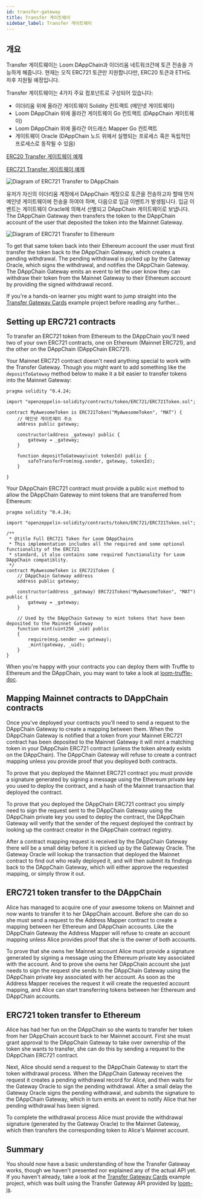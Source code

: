 ```yaml
---
id: transfer-gateway
title: Transfer 게이트웨이
sidebar_label: Transfer 게이트웨이
---
```

## 개요

Transfer 게이트웨이는 Loom DAppChain과 이더리움 네트워크간에 토큰 전송을 가능하게 해줍니다. 현재는 오직 ERC721 토큰만 지원합니다만, ERC20 토큰과 ETH도 차후 지원될 예정입니다.

Transfer 게이트웨이는 4가지 주요 컴포넌트로 구성되어 있습니다:

- 이더리움 위에 올라간 게이트웨이 Solidity 컨트랙트 (메인넷 게이트웨이)
- Loom DAppChain 위에 올라간 게이트웨이 Go 컨트랙트 (DAppChain 게이트웨이)
- Loom DAppChain 위에 올라간 어드레스 Mapper Go 컨트랙트
- 게이트웨이 Oracle (DAppChain 노드 위에서 실행되는 프로세스 혹은 독립적인 프로세스로 동작될 수 있음)

[ERC20 Transfer 게이트웨이 예제](https://github.com/loomnetwork/token-gateway-example)

[ERC721 Transfer 게이트웨이 예제](https://github.com/loomnetwork/cards-gateway-example)

![Diagram of ERC721 Transfer to DAppChain](/developers/img/transfer-gateway-erc721-to-dappchain.png)

유저가 자신의 이더리움 계정에서 DAppChain 계정으로 토큰을 전송하고자 할때 먼저 메인넷 게이트웨이에 전송을 하여야 하며, 다음으로 입금 이벤트가 발생됩니다. 입금 이벤트는 게이트웨이 Oracle에 의해서 선별되고 DAppChain 게이트웨이로 보냅니다. The DAppChain Gateway then transfers the token to the DAppChain account of the user that deposited the token into the Mainnet Gateway.

![Diagram of ERC721 Transfer to Ethereum](/developers/img/transfer-gateway-erc721-to-ethereum.png)

To get that same token back into their Ethereum account the user must first transfer the token back to the DAppChain Gateway, which creates a pending withdrawal. The pending withdrawal is picked up by the Gateway Oracle, which signs the withdrawal, and notifies the DAppChain Gateway. The DAppChain Gateway emits an event to let the user know they can withdraw their token from the Mainnet Gateway to their Ethereum account by providing the signed withdrawal record.

If you're a hands-on learner you might want to jump straight into the [Transfer Gateway Cards](https://github.com/loomnetwork/cards-gateway-example) example project before reading any further...

## Setting up ERC721 contracts

To transfer an ERC721 token from Ethereum to the DAppChain you'll need two of your own ERC721 contracts, one on Ethereum (Mainnet ERC721), and the other on the DAppChain (DAppChain ERC721).

Your Mainnet ERC721 contract doesn't need anything special to work with the Transfer Gateway. Though you might want to add something like the `depositToGateway` method below to make it a bit easier to transfer tokens into the Mainnet Gateway:

```solidity
pragma solidity ^0.4.24;

import "openzeppelin-solidity/contracts/token/ERC721/ERC721Token.sol";

contract MyAwesomeToken is ERC721Token("MyAwesomeToken", "MAT") {
    // 메인넷 게이트웨이 주소
    address public gateway;

    constructor(address _gateway) public {
        gateway = _gateway;
    }

    function depositToGateway(uint tokenId) public {
        safeTransferFrom(msg.sender, gateway, tokenId);
    }

}
```

Your DAppChain ERC721 contract must provide a public `mint` method to allow the DAppChain Gateway to mint tokens that are transferred from Ethereum:

```solidity
pragma solidity ^0.4.24;

import "openzeppelin-solidity/contracts/token/ERC721/ERC721Token.sol";

/**
 * @title Full ERC721 Token for Loom DAppChains
 * This implementation includes all the required and some optional functionality of the ERC721
 * standard, it also contains some required functionality for Loom DAppChain compatiblity.
 */
contract MyAwesomeToken is ERC721Token {
    // DAppChain Gateway address
    address public gateway;

    constructor(address _gateway) ERC721Token("MyAwesomeToken", "MAT") public {
        gateway = _gateway;
    }

    // Used by the DAppChain Gateway to mint tokens that have been deposited to the Mainnet Gateway
    function mint(uint256 _uid) public
    {
        require(msg.sender == gateway);
        _mint(gateway, _uid);
    }
}
```

When you're happy with your contracts you can deploy them with Truffle to Ethereum and the DAppChain, you may want to take a look at [loom-truffle-doc](web3js-loom-provider-truffle.html).

## Mapping Mainnet contracts to DAppChain contracts

Once you've deployed your contracts you'll need to send a request to the DAppChain Gateway to create a mapping between them. When the DAppChain Gateway is notified that a token from your Mainnet ERC721 contract has been deposited to the Mainnet Gateway it will mint a matching token in your DAppChain ERC721 contract (unless the token already exists on the DAppChain). The DAppChain Gateway will refuse to create a contract mapping unless you provide proof that you deployed both contracts.

To prove that you deployed the Mainnet ERC721 contract you must provide a signature generated by signing a message using the Ethereum private key you used to deploy the contract, and a hash of the Mainnet transaction that deployed the contract.

To prove that you deployed the DAppChain ERC721 contract you simply need to sign the request sent to the DAppChain Gateway using the DAppChain private key you used to deploy the contract, the DAppChain Gateway will verify that the sender of the request deployed the contract by looking up the contract creator in the DAppChain contract registry.

After a contract mapping request is received by the DAppChain Gateway there will be a small delay before it is picked up by the Gateway Oracle. The Gateway Oracle will lookup the transaction that deployed the Mainnet contract to find out who really deployed it, and will then submit its findings back to the DAppChain Gateway, which will either approve the requested mapping, or simply throw it out.

## ERC721 token transfer to the DAppChain

Alice has managed to acquire one of your awesome tokens on Mainnet and now wants to transfer it to her DAppChain account. Before she can do so she must send a request to the Address Mapper contract to create a mapping between her Ethereum and DAppChain accounts. Like the DAppChain Gateway the Address Mapper will refuse to create an account mapping unless Alice provides proof that she is the owner of both accounts.

To prove that she owns her Mainnet account Alice must provide a signature generated by signing a message using the Ethereum private key associated with the account. And to prove she owns her DAppChain account she just needs to sign the request she sends to the DAppChain Gateway using the DAppChain private key associated with her account. As soon as the Address Mapper receives the request it will create the requested account mapping, and Alice can start transferring tokens between her Ethereum and DAppChain accounts.

## ERC721 token transfer to Ethereum

Alice has had her fun on the DAppChain so she wants to transfer her token from her DAppChain account back to her Mainnet account. First she must grant approval to the DAppChain Gateway to take over ownership of the token she wants to transfer, she can do this by sending a request to the DAppChain ERC721 contract.

Next, Alice should send a request to the DAppChain Gateway to start the token withdrawal process. When the DAppChain Gateway receives the request it creates a pending withdrawal record for Alice, and then waits for the Gateway Oracle to sign the pending withdrawal. After a small delay the Gateway Oracle signs the pending withdrawal, and submits the signature to the DAppChain Gateway, which in turn emits an event to notify Alice that her pending withdrawal has been signed.

To complete the withdrawal process Alice must provide the withdrawal signature (generated by the Gateway Oracle) to the Mainnet Gateway, which then transfers the corresponding token to Alice's Mainnet account.

## Summary

You should now have a basic understanding of how the Transfer Gateway works, though we haven't presented nor explained any of the actual API yet. If you haven't already, take a look at the [Transfer Gateway Cards](https://github.com/loomnetwork/cards-gateway-example) example project, which was built using the Transfer Gateway API provided by [loom-js](https://github.com/loomnetwork/loom-js).